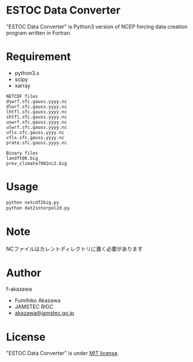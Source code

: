 # ESTOC Data Converter

"ESTOC Data Converter" is Python3 version of NCEP forcing data creation program written in Fortran.

# Requirement

* python3.x
* scipy
* xarray
```
NETCDF files
dswrf.sfc.gauss.yyyy.nc
dlwrf.sfc.gauss.yyyy.nc
lhtfl.sfc.gauss.yyyy.nc
shtfl.sfc.gauss.yyyy.nc
uswrf.sfc.gauss.yyyy.nc
ulwrf.sfc.gauss.yyyy.nc
uflx.sfc.gauss.yyyy.nc
vflx.sfc.gauss.yyyy.nc
prate.sfc.gauss.yyyy.nc

Binary files
landft06.big
prev_climate7902nc2.big
```
# Usage

```bash
python netcdf2big.py
python dat2interpol2d.py
```

# Note

NCファイルはカレントディレクトリに置く必要があります

# Author

f-akazawa

* Fumihiko Akazawa
* JAMSTEC RIGC
* akazawa@jamstec.go.jp

# License

"ESTOC Data Converter" is under [MIT license](https://en.wikipedia.org/wiki/MIT_License).

